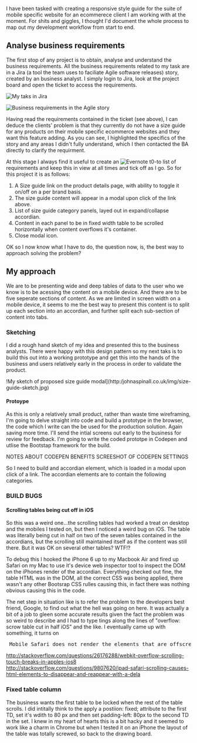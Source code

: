 I have been tasked with creating a responsive style guide for the suite of mobile specific website for an ecommerece client I am working with at the moment.  For shits and giggles, I thought I'd document the whole process to map out my development workflow from start to end.  

## Analyse business requirements

The first stop of any project is to obtain, analyse and understand the business requirements.  All the business requirements related to my task are in a Jira (a tool the team uses to faciliate Agile software releases) story, created by an business analyst. I simply login to Jira, look at the project board and open the ticket to access the requirements. 

![My taks in Jira](http:/johnaspinall.co.uk/img/my-jira-ticket.jpg)

![Business requirements in the Agile story](http:/johnaspinall.co.uk/img/size-guide-requirements.jpg)

Having read the requirements contained in the ticket (see above), I can deduce the clients' problem is that they currently do not have a size guide for any products on their mobile specific ecommerce websites and they want this feature adding.  As you can see, I highlighted the specifics of the story and any areas I didn't fully understand, which I then contacted the BA directly to clarify the requirment.  

At this stage I always find it useful to create an ![Evernote t0-to list ](http://www.evernote.com/l/AIEmVk5UUhRF5IC8EmhNNtuIcJxharavdEQ/) of requirements and keep this in view at all times and tick off as I go.  So for this project it is as follows:

1. A Size guide link on the product details page, with ability to toggle it on/off on a per brand basis. 
2. The size guide content will appear in a modal upon click of the link above.
3. List of size guide category panels, layed out in expand/collapse accordian. 
4. Content in each panel to be in fixed width table to be scrolled horizontally when content overflows it's container. 
5. Close modal icon.

OK so I now know what I have to do, the question now, is, the best way to approach solving the problem?  

## My approach 

We are to be presenting wide and deep tables of data to the user who we know is to be acessing the content on a mobile device.  And there are to be five seperate sections of content.  As we are limited in screen width on a mobile device, it seems to me the best way to present this content is to split up each section into an accordian, and further split each sub-section of content into tabs. 

### Sketching

I did a rough hand sketch of my idea and presented this to the business analysts. There were happy with this design pattern so my next taks is to build this out into a working prototype and get this into the hands of the business and users relatively early in the process in order to validate the product. 

!My sketch of proposed size guide modal](http:/johnaspinall.co.uk/img/size-guide-sketch.jpg)

#### Protoype

As this is only a relatively small product, rather than waste time wireframing, I'm going to delve straight into code and build a prototype in the browser, the code which I write can the be used for the production solution. Again saving more time.  I'll send the intial screens out early to the business for review for feedback.  I'm going to write the coded prototpe in Codepen and utlise the Bootstap framework for the build. 

NOTES ABOUT CODEPEN BENEFITS
SCREESHOT OF CODEPEN SETTINGS

So I need to build and accordian element, which is loaded in a modal upon click of a link. The accordian elements are to contain the following categories.

### BUILD BUGS

#### Scrolling tables being cut off in iOS
So this was a weird one...the scrolling tables had worked a treat on desktop and the mobiles I tested on, but then I noticed a weird bug on iOS.  The table was literally being cut in half on two of the seven tables contained in the accordians, but the scrolling still maintained itself as if the content was still there.  But it was OK on several other tables?  WTF!?  

To debug this I hooked the iPhone 6 up to my Macbook Air and fired up Safari on my Mac to use it's device web inspector tool to inspect the DOM on the iPhones render of the accordian.  Everything checked out fine, the table HTML was in the DOM, all the correct CSS was being applied, there wasn't any other Bootsrap CSS rulles causing this, in fact there was nothing obvious causing this in the code.  

The net step in situation like is to refer the problem to the developers best friend, Google, to find out what the hell was going on here.  It was actually a bit of a job to gleen some accurate results given the fact the problem was so weird to describe and I had to type tings along the lines of "overflow: scrow table cut in half iOS" and the like.  I eventually came up with something, it turns on 

<pre> Mobile Safari does not render the elements that are offscreen, or sometimes renders erratically, when using -webkit-overflow-scrolling: touch. Unless a translate3d is applied to all other elements that might go offscreen owing to that scroll, those elements will be chopped off after scrolling.</pre>

http://stackoverflow.com/questions/26176288/webkit-overflow-scrolling-touch-breaks-in-apples-ios8
http://stackoverflow.com/questions/9807620/ipad-safari-scrolling-causes-html-elements-to-disappear-and-reappear-with-a-dela


### Fixed table column
The business wants the first table to be locked when the rest of the table scrolls.  I did intitally think to the apply a postiion: fixed; attribute to the first TD, set it's wdith to 80 px and then set padding-left: 80px to the second TD in the set.  I knew in my heart of hearts this is a bit hacky and it seemed to work like a charm in Chrome but when I tested it on an iPhone the layout of the table was totally screwed, so back to the drawing board.  




